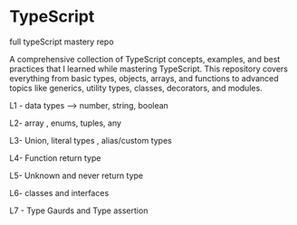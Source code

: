# TypeScript
full typeScript mastery repo

A comprehensive collection of TypeScript concepts, examples, and best practices that I learned while mastering TypeScript. This repository covers everything from basic types, objects, arrays, and functions to advanced topics like generics, utility types, classes, decorators, and modules.


L1 - data types --> number, string, boolean

L2- array , enums, tuples, any

L3- Union, literal types , alias/custom types

L4- Function return type

L5- Unknown and never return type

L6- classes and interfaces 

L7 - Type Gaurds and Type assertion
